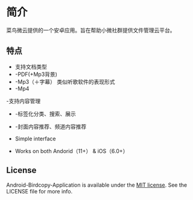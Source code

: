 # 简介
菜鸟微云提供的一个安卓应用。旨在帮助小微社群提供文件管理云平台。

## 特点

- 支持文档类型
- -PDF(+Mp3背景)
- -Mp3（＋字幕） 类似听歌软件的表现形式
- -Mp4

-支持内容管理
- -标签化分类、搜索、展示
- -封面内容推荐、频道内容推荐


- Simple interface
- Works on both Andorid（11+） & iOS（6.0+）


## License

[Apache]: http://www.apache.org/licenses/LICENSE-2.0
[MIT]: http://www.opensource.org/licenses/mit-license.php
[GPL]: http://www.gnu.org/licenses/gpl.html
[BSD]: http://opensource.org/licenses/bsd-license.php

Android-Birdcopy-Application is available under the [MIT license][MIT]. See the LICENSE file for more info.
